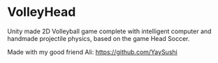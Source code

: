 # VolleyHead
Unity made 2D Volleyball game complete with intelligent computer and handmade projectile physics, based on the game Head Soccer.

Made with my good friend Ali: https://github.com/YaySushi
